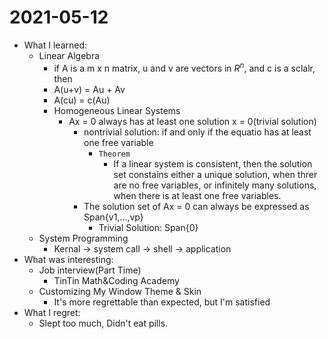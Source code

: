 # 2021-05-12

- What I learned:
  - Linear Algebra
    -  if A is a m x n matrix, u and v are vectors in $R^n$, and c is a sclalr, then
      - A(u+v) = Au + Av
      - A(cu) = c(Au)
    - Homogeneous Linear Systems
      - Ax = 0 always has at least one solution x = 0(trivial solution)
        - nontrivial solution: if and only if the equatio has at least one free variable
          - `Theorem`
            - If a linear system is consistent, then the solution set constains either a unique solution, when threr are no free variables, or infinitely many solutions, when there is at least one free variables.
        - The solution set of Ax = 0 can always be expressed as Span{v1,...,vp}
          - Trivial Solution: Span{0}
  - System Programming
    - Kernal -> system call -> shell -> application
- What was interesting:
  - Job interview(Part Time)
    - TinTin Math&Coding Academy
  - Customizing My Window Theme & Skin
    - It's more regrettable than expected, but I'm satisfied
- What I regret: 
  - Slept too much, Didn't eat pills.